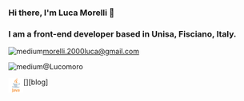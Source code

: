 ### Hi there, I'm Luca Morelli 👋 
### I am a front-end developer based in Unisa, Fisciano, Italy.

<img align="left" alt="medium" src="https://img.shields.io/badge/Gmail-D14836?style=for-the-badge&logo=gmail&logoColor=white" /> morelli.2000luca@gmail.com

<img align="left" alt="medium" src="https://img.shields.io/badge/Telegram-2CA5E0?style=for-the-badge&logo=telegram&logoColor=white" /> @Lucomoro

[<img align="left" alt="Java" width="30px" src="https://raw.githubusercontent.com/github/explore/80688e429a7d4ef2fca1e82350fe8e3517d3494d/topics/java/java.png" />][blog]

<!--
**LucoMoro/LucoMoro** is a ✨ _special_ ✨ repository because its `README.md` (this file) appears on your GitHub profile.

Here are some ideas to get you started:

- 🔭 I’m currently working on ...
- 🌱 I’m currently learning ...
- 👯 I’m looking to collaborate on ...
- 🤔 I’m looking for help with ...
- 💬 Ask me about ...
- 📫 How to reach me: ...
- 😄 Pronouns: ...
- ⚡ Fun fact: ...
-->

